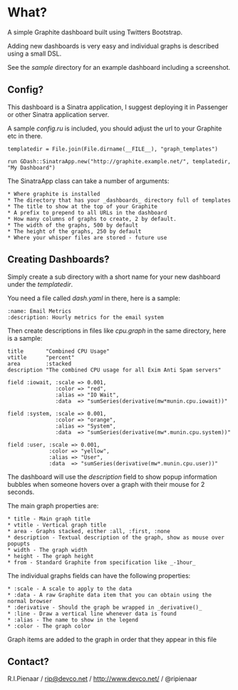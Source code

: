 What?
=====

A simple Graphite dashboard built using Twitters Bootstrap.

Adding new dashboards is very easy and individual graphs is
described using a small DSL.

See the _sample_ directory for an example dashboard including
a screenshot.

Config?
-------

This dashboard is a Sinatra application, I suggest deploying it
in Passenger or other Sinatra application server.

A sample _config.ru_ is included, you should adjust the url to
your Graphite etc in there.


    templatedir = File.join(File.dirname(__FILE__), "graph_templates")

    run GDash::SinatraApp.new("http://graphite.example.net/", templatedir, "My Dashboard")

The SinatraApp class can take a number of arguments:

    * Where graphite is installed
    * The directory that has your _dashboards_ directory full of templates
    * The title to show at the top of your Graphite
    * A prefix to prepend to all URLs in the dashboard
    * How many columns of graphs to create, 2 by default.
    * The width of the graphs, 500 by default
    * The height of the graphs, 250 by default
    * Where your whisper files are stored - future use

Creating Dashboards?
--------------------

Simply create a sub directory with a short name for your new dashboard under
the _templatedir_.

You need a file called _dash.yaml_ in there, here is a sample:

    :name: Email Metrics
    :description: Hourly metrics for the email system

Then create descriptions in files like _cpu.graph_ in the same directory, here
is a sample:

    title       "Combined CPU Usage"
    vtitle      "percent"
    area        :stacked
    description "The combined CPU usage for all Exim Anti Spam servers"

    field :iowait, :scale => 0.001,
                   :color => "red",
                   :alias => "IO Wait",
                   :data  => "sumSeries(derivative(mw*munin.cpu.iowait))"

    field :system, :scale => 0.001,
                   :color => "orange",
                   :alias => "System",
                   :data  => "sumSeries(derivative(mw*.munin.cpu.system))"

    field :user, :scale => 0.001,
                 :color => "yellow",
                 :alias => "User",
                 :data  => "sumSeries(derivative(mw*.munin.cpu.user))"

The dashboard will use the _description_ field to show popup information bubbles
when someone hovers over a graph with their mouse for 2 seconds.

The main graph properties are:

    * title - Main graph title
    * vtitle - Vertical graph title
    * area - Graphs stacked, either :all, :first, :none
    * description - Textual description of the graph, show as mouse over popupts
    * width - The graph width
    * height - The graph height
    * from - Standard Graphite from specification like _-1hour_

The individual graphs fields can have the following properties:

    * :scale - A scale to apply to the data
    * :data - A raw Graphite data item that you can obtain using the normal browser
    * :derivative - Should the graph be wrapped in _derivative()_
    * :line - Draw a vertical line whenever data is found
    * :alias - The name to show in the legend
    * :color - The graph color

Graph items are added to the graph in order that they appear in this file

Contact?
--------

R.I.Pienaar / rip@devco.net / http://www.devco.net/ / @ripienaar

